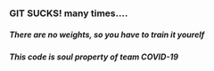 ###  GIT SUCKS! many times....
##### There are no weights, so you have to train it yourelf
##### This code is soul property of team COVID-19
